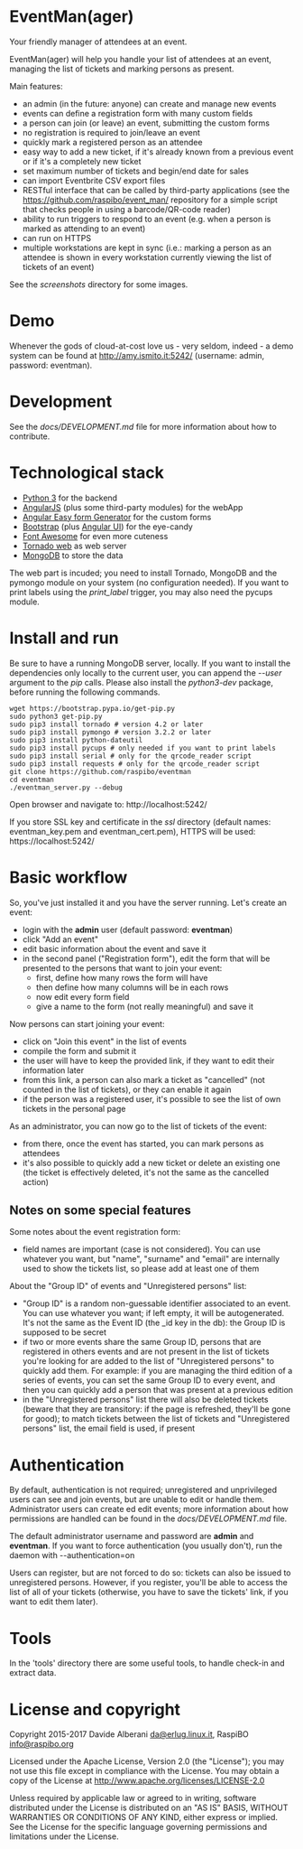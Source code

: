 EventMan(ager)
===============

Your friendly manager of attendees at an event.

EventMan(ager) will help you handle your list of attendees at an event, managing the list of tickets and marking persons as present.

Main features:
- an admin (in the future: anyone) can create and manage new events
- events can define a registration form with many custom fields
- a person can join (or leave) an event, submitting the custom forms
- no registration is required to join/leave an event
- quickly mark a registered person as an attendee
- easy way to add a new ticket, if it's already known from a previous event or if it's a completely new ticket
- set maximum number of tickets and begin/end date for sales
- can import Eventbrite CSV export files
- RESTful interface that can be called by third-party applications (see the https://github.com/raspibo/event_man/ repository for a simple script that checks people in using a barcode/QR-code reader)
- ability to run triggers to respond to an event (e.g. when a person is marked as attending to an event)
- can run on HTTPS
- multiple workstations are kept in sync (i.e.: marking a person as an attendee is shown in every workstation currently viewing the list of tickets of an event)

See the *screenshots* directory for some images.

Demo
====

Whenever the gods of cloud-at-cost love us - very seldom, indeed - a demo system can be found at http://amy.ismito.it:5242/ (username: admin, password: eventman).


Development
===========

See the *docs/DEVELOPMENT.md* file for more information about how to contribute.


Technological stack
===================

- [Python 3](https://www.python.org/) for the backend
- [AngularJS](https://angularjs.org/) (plus some third-party modules) for the webApp
- [Angular Easy form Generator](https://mackentoch.github.io/easyFormGenerator/) for the custom forms
- [Bootstrap](http://getbootstrap.com/) (plus [Angular UI](https://angular-ui.github.io/bootstrap/)) for the eye-candy
- [Font Awesome](https://fortawesome.github.io/Font-Awesome/) for even more cuteness
- [Tornado web](http://www.tornadoweb.org/) as web server
- [MongoDB](https://www.mongodb.org/) to store the data

The web part is incuded; you need to install Tornado, MongoDB and the pymongo module on your system (no configuration needed).
If you want to print labels using the _print\_label_ trigger, you may also need the pycups module.


Install and run
===============

Be sure to have a running MongoDB server, locally. If you want to install the dependencies only locally to the current user, you can append the *--user* argument to the *pip* calls. Please also install the *python3-dev* package, before running the following commands.

    wget https://bootstrap.pypa.io/get-pip.py
    sudo python3 get-pip.py
    sudo pip3 install tornado # version 4.2 or later
    sudo pip3 install pymongo # version 3.2.2 or later
    sudo pip3 install python-dateutil
    sudo pip3 install pycups # only needed if you want to print labels
    sudo pip3 install serial # only for the qrcode_reader script
    sudo pip3 install requests # only for the qrcode_reader script
    git clone https://github.com/raspibo/eventman
    cd eventman
    ./eventman_server.py --debug


Open browser and navigate to: http://localhost:5242/

If you store SSL key and certificate in the *ssl* directory (default names: eventman\_key.pem and eventman\_cert.pem), HTTPS will be used: https://localhost:5242/


Basic workflow
==============

So, you've just installed it and you have the server running.  Let's create an event:
- login with the **admin** user (default password: **eventman**)
- click "Add an event"
- edit basic information about the event and save it
- in the second panel ("Registration form"), edit the form that will be presented to the persons that want to join your event:
  - first, define how many rows the form will have
  - then define how many columns will be in each rows
  - now edit every form field
  - give a name to the form (not really meaningful) and save it

Now persons can start joining your event:
- click on "Join this event" in the list of events
- compile the form and submit it
- the user will have to keep the provided link, if they want to edit their information later
- from this link, a person can also mark a ticket as "cancelled" (not counted in the list of tickets), or they can enable it again
- if the person was a registered user, it's possible to see the list of own tickets in the personal page

As an administrator, you can now go to the list of tickets of the event:
- from there, once the event has started, you can mark persons as attendees
- it's also possible to quickly add a new ticket or delete an existing one (the ticket is effectively deleted, it's not the same as the cancelled action)


Notes on some special features
------------------------------

Some notes about the event registration form:
- field names are important (case is not considered). You can use whatever you want, but "name", "surname" and "email" are internally used to show the tickets list, so please add at least one of them

About the "Group ID" of events and "Unregistered persons" list:
- "Group ID" is a random non-guessable identifier associated to an event. You can use whatever you want; if left empty, it will be autogenerated. It's not the same as the Event ID (the \_id key in the db): the Group ID is supposed to be secret
- if two or more events share the same Group ID, persons that are registered in others events and are not present in the list of tickets you're looking for are added to the list of "Unregistered persons" to quickly add them. For example: if you are managing the third edition of a series of events, you can set the same Group ID to every event, and then you can quickly add a person that was present at a previous edition
- in the "Unregistered persons" list there will also be deleted tickets (beware that they are transitory: if the page is refreshed, they'll be gone for good); to match tickets between the list of tickets and "Unregistered persons" list, the email field is used, if present


Authentication
==============

By default, authentication is not required; unregistered and unprivileged users can see and join events, but are unable to edit or handle them. Administrator users can create ed edit events; more information about how permissions are handled can be found in the *docs/DEVELOPMENT.md* file.

The default administrator username and password are **admin** and **eventman**. If you want to force authentication (you usually don't), run the daemon with --authentication=on

Users can register, but are not forced to do so: tickets can also be issued to unregistered persons. However, if you register, you'll be able to access the list of all of your tickets (otherwise, you have to save the tickets' link, if you want to edit them later).

Tools
=====

In the 'tools' directory there are some useful tools, to handle check-in and extract data.


License and copyright
=====================

Copyright 2015-2017 Davide Alberani <da@erlug.linux.it>, RaspiBO <info@raspibo.org>

Licensed under the Apache License, Version 2.0 (the "License");
you may not use this file except in compliance with the License.
You may obtain a copy of the License at http://www.apache.org/licenses/LICENSE-2.0

Unless required by applicable law or agreed to in writing, software
distributed under the License is distributed on an "AS IS" BASIS,
WITHOUT WARRANTIES OR CONDITIONS OF ANY KIND, either express or implied.
See the License for the specific language governing permissions and
limitations under the License.

